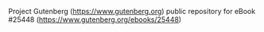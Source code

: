 Project Gutenberg (https://www.gutenberg.org) public repository for eBook #25448 (https://www.gutenberg.org/ebooks/25448)
